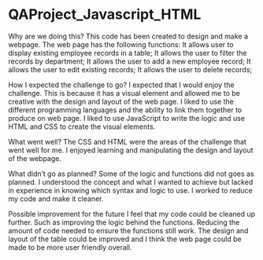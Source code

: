 # QAProject_Javascript_HTML

Why are we doing this?
This code has been created to design and make a webpage. The web page has the following functions:
It allows user to display existing employee records in a table;
It allows the user to filter the records by department;
It allows the user to add a new employee record;
It allows the user to edit existing records;
It allows the user to delete records;

How I expected the challenge to go?
I expected that I would enjoy the challenge. This is because it has a visual element and allowed me to be creative with the design and layout of the web page. 
I liked to use the different programming languages and the ability to link them together to produce on web page. 
I liked to use JavaScript to write the logic and use HTML and CSS to create the visual elements.

What went well?
The CSS and HTML were the areas of the challenge that went well for me. I enjoyed learning and manipulating the design and layout of the webpage.

What didn’t go as planned?
Some of the logic and functions did not goes as planned. I understood the concept and what I wanted to achieve but lacked in experience in knowing which syntax and logic to use.
I worked to reduce my code and make it cleaner. 

Possible improvement for the future
I feel that my code could be cleaned up further. Such as improving the logic behind the functions. Reducing the amount of code needed to ensure the functions still work. 
The design and layout of the table could be improved and I think the web page could be made to be more user friendly overall.  

